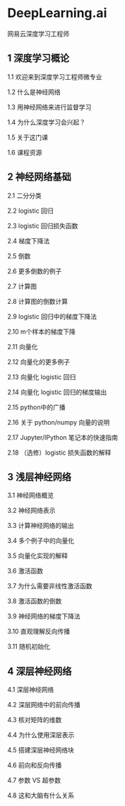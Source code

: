 # DeepLearning.ai

网易云深度学习工程师

## 1 深度学习概论

1.1 欢迎来到深度学习工程师微专业

1.2 什么是神经网络

1.3 用神经网络来进行监督学习

1.4 为什么深度学习会兴起？

1.5 关于这门课

1.6 课程资源

## 2 神经网络基础

2.1 二分分类

2.2 logistic 回归

2.3 logistic 回归损失函数

2.4 梯度下降法

2.5 倒数

2.6 更多倒数的例子

2.7 计算图

2.8 计算图的倒数计算

2.9 logistic 回归中的梯度下降法

2.10 m个样本的梯度下降

2.11 向量化

2.12 向量化的更多例子

2.13 向量化 logistic 回归

2.14 向量化 logistic 回归的梯度输出

2.15 python中的广播

2.16 关于 python/numpy 向量的说明

2.17 Jupyter/IPython 笔记本的快速指南

2.18 （选修）logistic 损失函数的解释

## 3 浅层神经网络

3.1 神经网络概览

3.2 神经网络表示

3.3 计算神经网络的输出

3.4 多个例子中的向量化

3.5 向量化实现的解释

3.6 激活函数

3.7 为什么需要非线性激活函数

3.8 激活函数的倒数

3.9 神经网络的梯度下降法

3.10 直观理解反向传播

3.11 随机初始化

## 4 深层神经网络

4.1 深层神经网络

4.2 深层网络中的前向传播

4.3 核对矩阵的维数

4.4 为什么使用深层表示

4.5 搭建深层神经网络块

4.6 前向和反向传播

4.7 参数 VS 超参数

4.8 这和大脑有什么关系